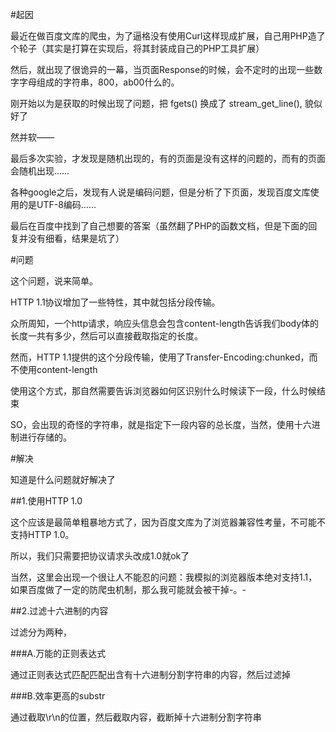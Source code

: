 #起因

最近在做百度文库的爬虫，为了逼格没有使用Curl这样现成扩展，自己用PHP造了个轮子（其实是打算在实现后，将其封装成自己的PHP工具扩展）

然后，就出现了很诡异的一幕，当页面Response的时候，会不定时的出现一些数字字母组成的字符串，800，ab00什么的。

刚开始以为是获取的时候出现了问题，把 fgets() 换成了 stream_get_line(), 貌似好了

然并软——

最后多次实验，才发现是随机出现的，有的页面是没有这样的问题的，而有的页面会随机出现……

各种google之后，发现有人说是编码问题，但是分析了下页面，发现百度文库使用的是UTF-8编码……

最后在百度中找到了自己想要的答案（虽然翻了PHP的函数文档，但是下面的回复并没有细看，结果是坑了）

#问题

这个问题，说来简单。

HTTP 1.1协议增加了一些特性，其中就包括分段传输。

众所周知，一个http请求，响应头信息会包含content-length告诉我们body体的长度一共有多少，然后可以直接截取指定的长度。

然而，HTTP 1.1提供的这个分段传输，使用了Transfer-Encoding:chunked，而不使用content-length

使用这个方式，那自然需要告诉浏览器如何区识别什么时候读下一段，什么时候结束

SO，会出现的奇怪的字符串，就是指定下一段内容的总长度，当然，使用十六进制进行存储的。

#解决

知道是什么问题就好解决了

##1.使用HTTP 1.0

这个应该是最简单粗暴地方式了，因为百度文库为了浏览器兼容性考量，不可能不支持HTTP 1.0。

所以，我们只需要把协议请求头改成1.0就ok了

当然，这里会出现一个很让人不能忍的问题：我模拟的浏览器版本绝对支持1.1，如果百度做了一定的防爬虫机制，那么我可能就会被干掉-。-

##2.过滤十六进制的内容

过滤分为两种，

###A.万能的正则表达式

通过正则表达式匹配匹配出含有十六进制分割字符串的内容，然后过滤掉

###B.效率更高的substr

通过截取\r\n的位置，然后截取内容，截断掉十六进制分割字符串
